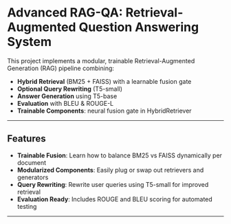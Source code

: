# Advanced RAG-QA: Retrieval-Augmented Question Answering System

This project implements a modular, trainable Retrieval-Augmented Generation (RAG) pipeline combining:

- **Hybrid Retrieval** (BM25 + FAISS) with a learnable fusion gate
- **Optional Query Rewriting** (T5-small)
- **Answer Generation** using T5-base
- **Evaluation** with BLEU & ROUGE-L
- **Trainable Components**: neural fusion gate in HybridRetriever

---

## Features

- **Trainable Fusion**: Learn how to balance BM25 vs FAISS dynamically per document
- **Modularized Components**: Easily plug or swap out retrievers and generators
- **Query Rewriting**: Rewrite user queries using T5-small for improved retrieval
- **Evaluation Ready**: Includes ROUGE and BLEU scoring for automated testing

---